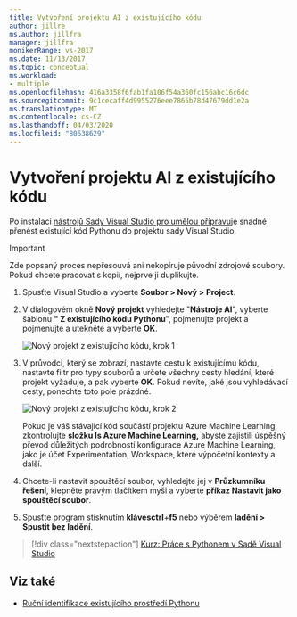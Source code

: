 ```yaml
---
title: Vytvoření projektu AI z existujícího kódu
author: jillre
ms.author: jillfra
manager: jillfra
monikerRange: vs-2017
ms.date: 11/13/2017
ms.topic: conceptual
ms.workload:
- multiple
ms.openlocfilehash: 416a3358f6fab1fa106f54a360fc156abc16c6dc
ms.sourcegitcommit: 9c1cecaff4d9955276eee7865b78d47679dd1e2a
ms.translationtype: MT
ms.contentlocale: cs-CZ
ms.lasthandoff: 04/03/2020
ms.locfileid: "80638629"
---
```

# <a name="create-an-ai-project-from-existing-code"></a>Vytvoření projektu AI z existujícího kódu

Po instalaci [nástrojů Sady Visual Studio pro umělou přípravu](installation.md)je snadné přenést existující kód Pythonu do projektu sady Visual Studio.

> [!Important]
> Zde popsaný proces nepřesouvá ani nekopíruje původní zdrojové soubory. Pokud chcete pracovat s kopií, nejprve ji duplikujte.

1. Spusťte Visual Studio a vyberte **Soubor > Nový > Project**.

2. V dialogovém okně **Nový projekt** vyhledejte "**Nástroje AI**", vyberte šablonu **" Z existujícího kódu Pythonu**", pojmenujte projekt a pojmenujte a utekněte a vyberte **OK**.

   ![Nový projekt z existujícího kódu, krok 1](media/create-project-existing/new-ai-project.png)

3. V průvodci, který se zobrazí, nastavte cestu k existujícímu kódu, nastavte filtr pro typy souborů a určete všechny cesty hledání, které projekt vyžaduje, a pak vyberte **OK**. Pokud nevíte, jaké jsou vyhledávací cesty, ponechte toto pole prázdné.

   ![Nový projekt z existujícího kódu, krok 2](media/create-project-existing/azurebatch-newproject.png)

   Pokud je váš stávající kód součástí projektu Azure Machine Learning, zkontrolujte **složku Is Azure Machine Learning,** abyste zajistili úspěšný převod důležitých podrobností konfigurace Azure Machine Learning, jako je účet Experimentation, Workspace, které výpočetní kontexty a další.

4. Chcete-li nastavit spouštěcí soubor, vyhledejte jej v **Průzkumníku řešení**, klepněte pravým tlačítkem myši a vyberte **příkaz Nastavit jako spouštěcí soubor**.

5. Spusťte program stisknutím **klávesctrl**+**f5** nebo výběrem **ladění > Spustit bez ladění**.

> [!div class="nextstepaction"]
> [Kurz: Práce s Pythonem v Sadě Visual Studio](../python/tutorial-working-with-python-in-visual-studio-step-00-installation.md)

## <a name="see-also"></a>Viz také

- [Ruční identifikace existujícího prostředí Pythonu](../python/managing-python-environments-in-visual-studio.md#manually-identify-an-existing-environment)
